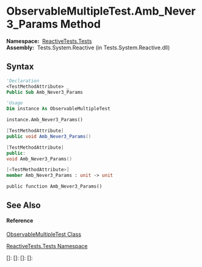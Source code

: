 # ObservableMultipleTest.Amb\_Never3\_Params Method

**Namespace:**  [ReactiveTests.Tests](ReactiveTests.Tests\ReactiveTests.Tests.md)  
**Assembly:**  Tests.System.Reactive (in Tests.System.Reactive.dll)

## Syntax

```vb
'Declaration
<TestMethodAttribute> _
Public Sub Amb_Never3_Params
```

```vb
'Usage
Dim instance As ObservableMultipleTest

instance.Amb_Never3_Params()
```

```csharp
[TestMethodAttribute]
public void Amb_Never3_Params()
```

```c++
[TestMethodAttribute]
public:
void Amb_Never3_Params()
```

```fsharp
[<TestMethodAttribute>]
member Amb_Never3_Params : unit -> unit 
```

```jscript
public function Amb_Never3_Params()
```

## See Also

#### Reference

[ObservableMultipleTest Class](ObservableMultipleTest\ObservableMultipleTest.md)

[ReactiveTests.Tests Namespace](ReactiveTests.Tests\ReactiveTests.Tests.md)

[]: 
[]: 
[]: 
[]: 